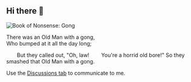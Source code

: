 ## Hi there 👋

![Book of Nonsense: Gong](https://upload.wikimedia.org/wikipedia/commons/thumb/d/db/Edward_Lear_A_Book_of_Nonsense_08.jpg/330px-Edward_Lear_A_Book_of_Nonsense_08.jpg)

<p>
There was an Old Man with a gong,
<br>
Who bumped at it all the day long;
<br>
<div style="display: inline-block; inline-size: 2em;"></div>But they called out, "Oh, law!
<div style="display: inline-block; inline-size: 2em;"></div>You're a horrid old bore!"
So they smashed that Old Man with a gong.
</p>

Use the [Discussions tab](https://github.com/rvc11main/rvc11main/discussions) to communicate to me.
